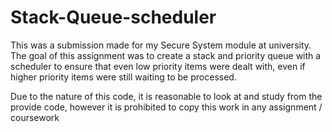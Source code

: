 # Stack-Queue-scheduler
 
This was a submission made for my Secure System module at university. The goal of this assignment was to create a stack and priority queue with a scheduler to ensure that even low priority items were dealt with, even if higher priority items were still waiting to be processed.

Due to the nature of this code, it is reasonable to look at and study from the provide code, however it is prohibited to copy this work in any assignment / coursework
